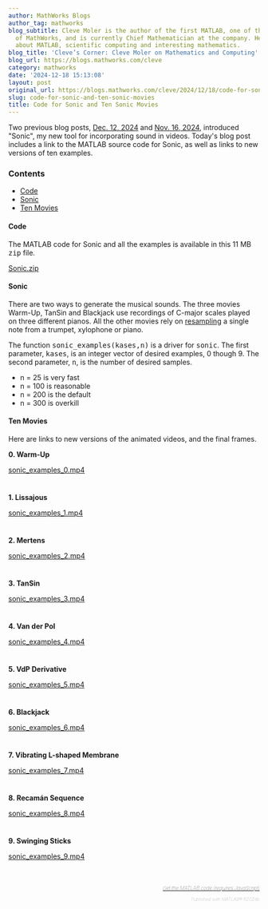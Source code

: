 ```yaml
---
author: MathWorks Blogs
author_tag: mathworks
blog_subtitle: Cleve Moler is the author of the first MATLAB, one of the founders
  of MathWorks, and is currently Chief Mathematician at the company. He writes here
  about MATLAB, scientific computing and interesting mathematics.
blog_title: 'Cleve’s Corner: Cleve Moler on Mathematics and Computing'
blog_url: https://blogs.mathworks.com/cleve
category: mathworks
date: '2024-12-18 15:13:08'
layout: post
original_url: https://blogs.mathworks.com/cleve/2024/12/18/code-for-sonic-and-ten-sonic-movies/?s_tid=feedtopost
slug: code-for-sonic-and-ten-sonic-movies
title: Code for Sonic and Ten Sonic Movies
---
```


<div class="content"><!--introduction-->
<p>Two previous blog posts, <a href="https://blogs.mathworks.com/cleve/2024/12/08/sonic-adds-sound-to-logo-recaman-chaos/">Dec. 12, 2024</a> and <a href="https://blogs.mathworks.com/cleve/2024/11/16/lights-camera-action-and-sound/">Nov. 16, 2024</a>, introduced "Sonic", my new tool for incorporating sound in videos. Today's blog post includes a link to the MATLAB source code for Sonic, as well as links to new versions of ten examples.</p>

<!--/introduction-->
<h3>Contents</h3>
<div>
<ul>
<li>
<a href="https://feeds.feedburner.com/mathworks/moler#430e1f71-5674-4dd0-9822-ecdf14267246">Code</a>
</li>
<li>
<a href="https://feeds.feedburner.com/mathworks/moler#261cb182-c13b-4b1e-9932-f52485ff1334">Sonic</a>
</li>
<li>
<a href="https://feeds.feedburner.com/mathworks/moler#c9a4823d-d0b6-48fd-a9f0-388f00ec93b3">Ten Movies</a>
</li>
</ul>
</div>

<h4>Code<a name="430e1f71-5674-4dd0-9822-ecdf14267246"></a>
</h4>
<p>The MATLAB code for Sonic and all the examples is available in this 11 MB <tt>zip</tt> file.</p>

<p>
<a href="https://blogs.mathworks.com/cleve/files/Sonic.zip">Sonic.zip</a>
</p>

<h4>Sonic<a name="261cb182-c13b-4b1e-9932-f52485ff1334"></a>
</h4>
<p>There are two ways to generate the musical sounds. The three movies Warm-Up, TanSin and Blackjack use recordings of C-major scales played on three different pianos. All the other movies rely on <a href="https://www.mathworks.com/help/signal/ref/resample.html">resampling</a> a single note from a trumpet, xylophone or piano.</p>

<p>The function <tt>sonic_examples(kases,n)</tt> is a driver for <tt>sonic</tt>. The first parameter, <tt>kases</tt>, is an integer vector of desired examples, 0 though 9. The second parameter, <tt>n</tt>, is the number of desired samples.</p>

<div>
<ul>
<li>n = 25 is very fast</li>
<li>n = 100 is reasonable</li>
<li>n = 200 is the default</li>
<li>n = 300 is overkill</li>
</ul>
</div>

<h4>Ten Movies<a name="c9a4823d-d0b6-48fd-a9f0-388f00ec93b3"></a>
</h4>
<p>Here are links to new versions of the animated videos, and the final frames.</p>

<p>
<b>0. Warm-Up</b>
</p>

<p>
<a href="https://blogs.mathworks.com/cleve/files/sonic_examples_0.mp4">sonic_examples_0.mp4</a>
</p>

<p>
<img alt="" hspace="5" src="http://blogs.mathworks.com/cleve/files/sonic_examples_0.png" vspace="5" /> </p>

<p>
<b>1. Lissajous</b>
</p>

<p>
<a href="https://blogs.mathworks.com/cleve/files/sonic_examples_1.mp4">sonic_examples_1.mp4</a>
</p>

<p>
<img alt="" hspace="5" src="http://blogs.mathworks.com/cleve/files/sonic_examples_1.png" vspace="5" /> </p>

<p>
<b>2. Mertens</b>
</p>

<p>
<a href="https://blogs.mathworks.com/cleve/files/sonic_examples_2.mp4">sonic_examples_2.mp4</a>
</p>

<p>
<img alt="" hspace="5" src="http://blogs.mathworks.com/cleve/files/sonic_examples_2.png" vspace="5" /> </p>

<p>
<b>3. TanSin</b>
</p>

<p>
<a href="https://blogs.mathworks.com/cleve/files/sonic_examples_3.mp4">sonic_examples_3.mp4</a>
</p>

<p>
<img alt="" hspace="5" src="http://blogs.mathworks.com/cleve/files/sonic_examples_3.png" vspace="5" /> </p>

<p>
<b>4. Van der Pol</b>
</p>

<p>
<a href="https://blogs.mathworks.com/cleve/files/sonic_examples_4.mp4">sonic_examples_4.mp4</a>
</p>

<p>
<img alt="" hspace="5" src="http://blogs.mathworks.com/cleve/files/sonic_examples_4.png" vspace="5" /> </p>

<p>
<b>5. VdP Derivative</b>
</p>

<p>
<a href="https://blogs.mathworks.com/cleve/files/sonic_examples_5.mp4">sonic_examples_5.mp4</a>
</p>

<p>
<img alt="" hspace="5" src="http://blogs.mathworks.com/cleve/files/sonic_examples_5.png" vspace="5" /> </p>

<p>
<b>6. Blackjack</b>
</p>

<p>
<a href="https://blogs.mathworks.com/cleve/files/sonic_examples_6.mp4">sonic_examples_6.mp4</a>
</p>

<p>
<img alt="" hspace="5" src="http://blogs.mathworks.com/cleve/files/sonic_examples_6.png" vspace="5" /> </p>

<p>
<b>7. Vibrating L-shaped Membrane</b>
</p>

<p>
<a href="https://blogs.mathworks.com/cleve/files/sonic_examples_7.mp4">sonic_examples_7.mp4</a>
</p>

<p>
<img alt="" hspace="5" src="http://blogs.mathworks.com/cleve/files/sonic_examples_7.png" vspace="5" /> </p>

<p>
<b>8. Recam&aacute;n Sequence</b>
</p>

<p>
<a href="https://blogs.mathworks.com/cleve/files/sonic_examples_8.mp4">sonic_examples_8.mp4</a>
</p>

<p>
<img alt="" hspace="5" src="http://blogs.mathworks.com/cleve/files/sonic_examples_8.png" vspace="5" /> </p>

<p>
<b>9. Swinging Sticks</b>
</p>

<p>
<a href="https://blogs.mathworks.com/cleve/files/sonic_examples_9.mp4">sonic_examples_9.mp4</a>
</p>

<p>
<img alt="" hspace="5" src="http://blogs.mathworks.com/cleve/files/sonic_examples_9.png" vspace="5" /> </p>

<!-- 
    function grabCode_6be05d5d2be34097bc51738847d9f5b6() {
        // Remember the title so we can use it in the new page
        title = document.title;

        // Break up these strings so that their presence
        // in the Javascript doesn't mess up the search for
        // the MATLAB code.
        t1='6be05d5d2be34097bc51738847d9f5b6 ' + '##### ' + 'SOURCE BEGIN' + ' #####';
        t2='##### ' + 'SOURCE END' + ' #####' + ' 6be05d5d2be34097bc51738847d9f5b6';
    
        b=document.getElementsByTagName('body')[0];
        i1=b.innerHTML.indexOf(t1)+t1.length;
        i2=b.innerHTML.indexOf(t2);
 
        code_string = b.innerHTML.substring(i1, i2);
        code_string = code_string.replace(/REPLACE_WITH_DASH_DASH/g,'--');

        // Use /x3C/g instead of the less-than character to avoid errors 
        // in the XML parser.
        // Use '\x26#60;' instead of '<' so that the XML parser
        // doesn't go ahead and substitute the less-than character. 
        code_string = code_string.replace(/\x3C/g, '\x26#60;');

        copyright = 'Copyright 2024 The MathWorks, Inc.';

        w = window.open();
        d = w.document;
        d.write('<pre>\n');
        d.write(code_string);

        // Add copyright line at the bottom if specified.
        if (copyright.length > 0) {
            d.writeln('');
            d.writeln('%%');
            if (copyright.length > 0) {
                d.writeln('% _' + copyright + '_');
            }
        }

        d.write('</pre>\n');

        d.title = title + ' (MATLAB code)';
        d.close();
    }   
     -->
<p style="text-align: right; font-size: xx-small; font-weight: lighter; font-style: italic; color: gray;">
<br />
<a href=""><span style="font-size: x-small; font-style: italic;">Get 
      the MATLAB code <noscript>(requires JavaScript)</noscript>
</span></a>
<br />
<br />
      Published with MATLAB&reg; R2024b<br />
</p>

</div>

<!--
6be05d5d2be34097bc51738847d9f5b6 ##### SOURCE BEGIN #####
%% Code for Sonic and Ten Sonic Movies
% Two previous blog posts,
% <https://blogs.mathworks.com/cleve/2024/12/08/sonic-adds-sound-to-logo-recaman-chaos/
% Dec. 12, 2024> and
% <https://blogs.mathworks.com/cleve/2024/11/16/lights-camera-action-and-sound/
% Nov. 16, 2024>,
% introduced "Sonic", my new tool for incorporating sound in videos. 
% Today's blog post includes a link to the MATLAB source code for Sonic,
% as well as links to new versions of ten examples.

%% Code
% The MATLAB code for Sonic and all the examples is available in this
% 11 MB |zip| file.
%
% <https://blogs.mathworks.com/cleve/files/Sonic.zip Sonic.zip>
% 
%% Sonic
% There are two ways to generate the musical sounds.
% The three movies Warm-Up, TanSin and Blackjack use recordings
% of C-major scales played on three different pianos. 
% All the other movies rely on 
% <https://www.mathworks.com/help/signal/ref/resample.html resampling>
% a single note from a trumpet, xylophone or piano.
%
% The function |sonic_examples(kases,n)| is a driver for |sonic|.
% The first parameter, |kases|, is an integer vector of desired examples,
% 0 though 9.  The second parameter, |n|, is the number of desired samples.
%
% * n = 25 is very fast
% * n = 100 is reasonable 
% * n = 200 is the default
% * n = 300 is overkill

%% Ten Movies
% Here are links to new versions of the animated videos, and the final
% frames.
%
% *0. Warm-Up*
%
% <https://blogs.mathworks.com/cleve/files/sonic_examples_0.mp4 sonic_examples_0.mp4>
%
% <<sonic_examples_0.png>>
%

%%
% *1. Lissajous*
%
% <https://blogs.mathworks.com/cleve/files/sonic_examples_1.mp4 sonic_examples_1.mp4>
%
% <<sonic_examples_1.png>>

%%
% *2. Mertens*
%
% <https://blogs.mathworks.com/cleve/files/sonic_examples_2.mp4 sonic_examples_2.mp4>
%
% <<sonic_examples_2.png>>

%%
% *3. TanSin*
%
% <https://blogs.mathworks.com/cleve/files/sonic_examples_3.mp4 sonic_examples_3.mp4>
%
% <<sonic_examples_3.png>>

%% 
% *4. Van der Pol*
%
% <https://blogs.mathworks.com/cleve/files/sonic_examples_4.mp4 sonic_examples_4.mp4>
%
% <<sonic_examples_4.png>>

%% 
% *5. VdP Derivative*
%
% <https://blogs.mathworks.com/cleve/files/sonic_examples_5.mp4 sonic_examples_5.mp4>
%
% <<sonic_examples_5.png>>

%%
% *6. Blackjack*
%
% <https://blogs.mathworks.com/cleve/files/sonic_examples_6.mp4 sonic_examples_6.mp4>
%
% <<sonic_examples_6.png>>

%%
% *7. Vibrating L-shaped Membrane*
%
% <https://blogs.mathworks.com/cleve/files/sonic_examples_7.mp4 sonic_examples_7.mp4>
%
% <<sonic_examples_7.png>>

%%
% *8. Recamán Sequence*
%
% <https://blogs.mathworks.com/cleve/files/sonic_examples_8.mp4 sonic_examples_8.mp4>
%
% <<sonic_examples_8.png>>

%%
% *9. Swinging Sticks*
%
% <https://blogs.mathworks.com/cleve/files/sonic_examples_9.mp4 sonic_examples_9.mp4>
%
% <<sonic_examples_9.png>>
   
%%
   

##### SOURCE END ##### 6be05d5d2be34097bc51738847d9f5b6
-->